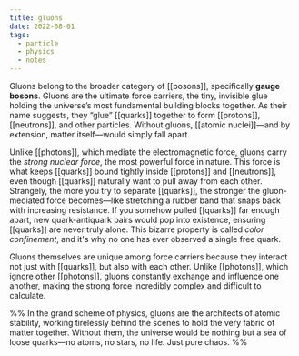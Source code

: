 ```yaml
---
title: gluons
date: 2022-08-01
tags:
  - particle
  - physics
  - notes
---
```

Gluons belong to the broader category of [[bosons]], specifically **gauge bosons**. Gluons are the ultimate force carriers, the tiny, invisible glue holding the universe’s most fundamental building blocks together. As their name suggests, they “glue” [[quarks]] together to form [[protons]], [[neutrons]], and other particles. Without gluons, [[atomic nuclei]]—and by extension, matter itself—would simply fall apart.

Unlike [[photons]], which mediate the electromagnetic force, gluons carry the _strong nuclear force_, the most powerful force in nature. This force is what keeps [[quarks]] bound tightly inside [[protons]] and [[neutrons]], even though [[quarks]] naturally want to pull away from each other. Strangely, the more you try to separate [[quarks]], the stronger the gluon-mediated force becomes—like stretching a rubber band that snaps back with increasing resistance. If you somehow pulled [[quarks]] far enough apart, new quark-antiquark pairs would pop into existence, ensuring [[quarks]] are never truly alone. This bizarre property is called _color confinement_, and it's why no one has ever observed a single free quark.

Gluons themselves are unique among force carriers because they interact not just with [[quarks]], but also with each other. Unlike [[photons]], which ignore other [[photons]], gluons constantly exchange and influence one another, making the strong force incredibly complex and difficult to calculate.

%% In the grand scheme of physics, gluons are the architects of atomic stability, working tirelessly behind the scenes to hold the very fabric of matter together. Without them, the universe would be nothing but a sea of loose quarks—no atoms, no stars, no life. Just pure chaos. %%